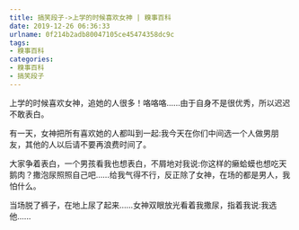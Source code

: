 ```yaml
---
title: 搞笑段子->上学的时候喜欢女神 | 糗事百科
date: 2019-12-26 06:36:33
urlname: 0f214b2adb80047105ce45474358dc9c
tags: 
- 糗事百科
categories:
- 糗事百科
- 搞笑段子
---
```

上学的时候喜欢女神，追她的人很多！咯咯咯......由于自身不是很优秀，所以迟迟不敢表白。

有一天，女神把所有喜欢她的人都叫到一起:我今天在你们中间选一个人做男朋友，其他的人以后请不要再浪费时间了。

大家争着表白，一个男孩看我也想表白，不屑地对我说:你这样的癞蛤蟆也想吃天鹅肉？撒泡尿照照自己吧……给我气得不行，反正除了女神，在场的都是男人，我怕什么。

当场脱了裤子，在地上尿了起来……女神双眼放光看着我撒尿，指着我说:我选他......


